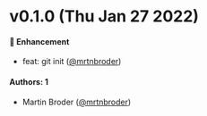# v0.1.0 (Thu Jan 27 2022)

#### 🚀 Enhancement

- feat: git init ([@mrtnbroder](https://github.com/mrtnbroder))

#### Authors: 1

- Martin Broder ([@mrtnbroder](https://github.com/mrtnbroder))
